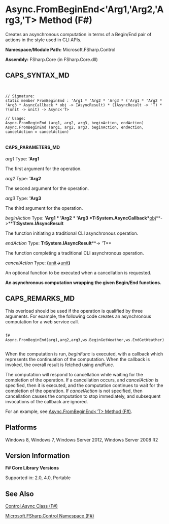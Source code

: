 # Async.FromBeginEnd<'Arg1,'Arg2,'Arg3,'T> Method (F#)

Creates an asynchronous computation in terms of a Begin/End pair of actions in the style used in CLI APIs.

**Namespace/Module Path:** Microsoft.FSharp.Control

**Assembly:** FSharp.Core (in FSharp.Core.dll)


## CAPS_SYNTAX_MD



```


// Signature:
static member FromBeginEnd : 'Arg1 * 'Arg2 * 'Arg3 * ('Arg1 * 'Arg2 * 'Arg3 * AsyncCallback * obj -> IAsyncResult) * (IAsyncResult -> 'T) * ?(unit -> unit) -> Async<'T>

// Usage:
Async.FromBeginEnd (arg1, arg2, arg3, beginAction, endAction)
Async.FromBeginEnd (arg1, arg2, arg3, beginAction, endAction, cancelAction = cancelAction)


```



#### CAPS_PARAMETERS_MD
*arg1*
Type: **'Arg1**


The first argument for the operation.


*arg2*
Type: **'Arg2**


The second argument for the operation.


*arg3*
Type: **'Arg3**


The third argument for the operation.


*beginAction*
Type: **'Arg1 &#42; 'Arg2 &#42; 'Arg3 &#42;****T:System.AsyncCallback****&#42;**[obj](http://msdn.microsoft.com/en-us/library/dcf2430f-702b-40e5-a0a1-97518bf137f7)**-&gt;****T:System.IAsyncResult**


The function initiating a traditional CLI asynchronous operation.


*endAction*
Type: **T:System.IAsyncResult****-&gt;   'T**


The function completing a traditional CLI asynchronous operation.


*cancelAction*
Type: **(**[unit](http://msdn.microsoft.com/en-us/library/00b837c2-6c8a-483a-87d3-0479c64037a7)**-&gt;**[unit](http://msdn.microsoft.com/en-us/library/00b837c2-6c8a-483a-87d3-0479c64037a7)**)**


An optional function to be executed when a cancellation is requested.



**An asynchronous computation wrapping the given Begin/End functions.**
## CAPS_REMARKS_MD
This overload should be used if the operation is qualified by three arguments. For example, the following code creates an asynchronous computation for a web service call.




```

f#
Async.FromBeginEnd(arg1,arg2,arg3,ws.BeginGetWeather,ws.EndGetWeather)


```


When the computation is run, *beginFunc* is executed, with a callback which represents the continuation of the computation. When the callback is invoked, the overall result is fetched using *endFunc*.

The computation will respond to cancellation while waiting for the completion of the operation. If a cancellation occurs, and *cancelAction* is specified, then it is executed, and the computation continues to wait for the completion of the operation. If *cancelAction* is not specified, then cancellation causes the computation to stop immediately, and subsequent invocations of the callback are ignored.

For an example, see [Async.FromBeginEnd&lt;'T&gt; Method (F#)](http://msdn.microsoft.com/en-us/library/eb24fcb5-36fb-4c9b-8343-02148b327b56).


## Platforms
Windows 8, Windows 7, Windows Server 2012, Windows Server 2008 R2


## Version Information
**F# Core Library Versions**

Supported in: 2.0, 4.0, Portable


## See Also
[Control.Async Class &#40;F&#35;&#41;](Control.Async+Class+%28F%23%29.md)

[Microsoft.FSharp.Control Namespace &#40;F&#35;&#41;](Microsoft.FSharp.Control+Namespace+%28F%23%29.md)

